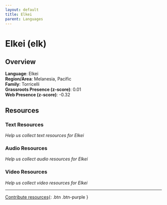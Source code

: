 ```yaml
---
layout: default
title: Elkei
parent: Languages
---
```


# Elkei (elk)

## Overview

**Language**: Elkei  
**Region/Area**: Melanesia, Pacific  
**Family**: Torricelli  
**Grassroots Presence (z-score)**: 0.01  
**Web Presence (z-score)**: -0.32  

## Resources

### Text Resources
*Help us collect text resources for Elkei*

### Audio Resources
*Help us collect audio resources for Elkei*

### Video Resources
*Help us collect video resources for Elkei*

---

[Contribute resources](https://forms.office.com/e/1SfLJx3u1r){: .btn .btn-purple }
